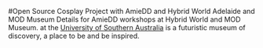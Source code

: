 #Open Source Cosplay Project with AmieDD and Hybrid World Adelaide and MOD Museum 
Details for AmieDD workshops at Hybrid World and MOD Museum. at the [University of Southern Australia](https://mod.org.au/) is a futuristic museum of discovery, a place to be and be inspired.
